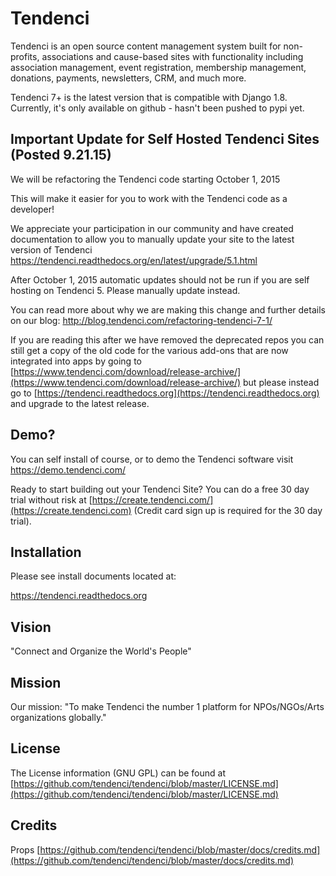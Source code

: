 # Tendenci

Tendenci is an open source content management system built for non-profits, associations and cause-based sites with functionality including association management, event registration, membership management, donations, payments, newsletters, CRM, and much more.

Tendenci 7+ is the latest version that is compatible with Django 1.8. Currently, it's only available on github - hasn't been pushed to pypi yet. 

## Important Update for Self Hosted Tendenci Sites (Posted 9.21.15)
We will be refactoring the Tendenci code starting October 1, 2015

This will make it easier for you to work with the Tendenci code as a developer!

We appreciate your participation in our community and have created documentation to allow you to manually update your site to the latest version of Tendenci https://tendenci.readthedocs.org/en/latest/upgrade/5.1.html

After October 1, 2015 automatic updates should not be run if you are self hosting on Tendenci 5. Please manually update instead.

You can read more about why we are making this change and further details on our blog: http://blog.tendenci.com/refactoring-tendenci-7-1/

If you are reading this after we have removed the deprecated repos you can still get a copy of the old code for the various add-ons that are now integrated into apps by going to [https://www.tendenci.com/download/release-archive/](https://www.tendenci.com/download/release-archive/) but please instead go to [https://tendenci.readthedocs.org](https://tendenci.readthedocs.org) and upgrade to the latest release.

## Demo?  

You can self install of course, or to demo the Tendenci software visit https://demo.tendenci.com/

Ready to start building out your Tendenci Site? You can do a free 30 day trial without risk at [https://create.tendenci.com/](https://create.tendenci.com) (Credit card sign up is required for the 30 day trial).


## Installation

Please see install documents located at:

https://tendenci.readthedocs.org


## Vision 

"Connect and Organize the World's People" 


## Mission

Our mission: "To make Tendenci the number 1 platform for NPOs/NGOs/Arts organizations globally."  


## License

The License information (GNU GPL) can be found at [https://github.com/tendenci/tendenci/blob/master/LICENSE.md](https://github.com/tendenci/tendenci/blob/master/LICENSE.md)


## Credits

Props [https://github.com/tendenci/tendenci/blob/master/docs/credits.md](https://github.com/tendenci/tendenci/blob/master/docs/credits.md)
